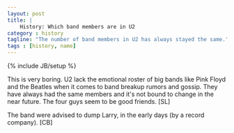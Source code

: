 ```yaml
---
layout: post
title: |
    History: Which band members are in U2
category : history
tagline: "The number of band members in U2 has always stayed the same."
tags : [history, name]
---
```

{% include JB/setup %}

This is very boring. U2 lack the emotional roster of big bands like Pink Floyd and the Beatles when it comes to band breakup rumors and gossip. They have always had the same members and it's not bound to change in the near future. The four guys seem to be good friends. [SL]

The band were advised to dump Larry, in the early days (by a record company). [CB]